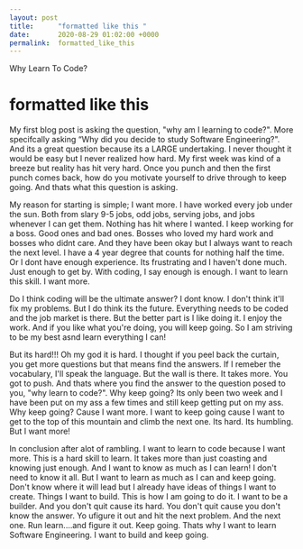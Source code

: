 ```yaml
---
layout: post
title:      "formatted like this "
date:       2020-08-29 01:02:00 +0000
permalink:  formatted_like_this
---
```


Why Learn To Code?

# formatted like this 
My first blog post is asking the question, "why am I learning to code?". More specifcally asking “Why did you decide to study Software Engineering?". And its a great question because its a LARGE undertaking. I never thought it would be easy but I never realized how hard. My first week was kind of a breeze but reality has hit very hard. Once you punch and then the first punch comes back, how do you motivate yourself to drive through to keep going. And thats what this question is asking.

My reason for starting is simple; I want more. I have worked every job under the sun. Both from slary 9-5 jobs, odd jobs, serving jobs, and jobs whenever I can get them. Nothing has hit where I wanted. I keep working for a boss. Good ones and bad ones. Bosses who loved my hard work and bosses who didnt care. And they have been okay but I always want to reach the next level. I have a 4 year degree that counts for nothing half the time. Or I dont have enough experience. Its frustrating and I haven't done much. Just enough to get by. With coding, I say enough is enough. I want to learn this skill. I want more.

Do I think coding will be the ultimate answer? I dont know. I don't think it'll fix my problems. But I do think its the future. Everything needs to be coded and the job market is there. But the better part is I like doing it. I enjoy the work. And if you like what you're doing, you will keep going. So I am striving to be my best asnd learn everything I can! 

But its hard!!! Oh my god it is hard. I thought if you peel back the curtain, you get more questions but that means find the answers. If I remeber the vocabulary, I'll speak the language. But the wall is there. It takes more. You got to push. And thats where you find the answer to the question posed to you, "why learn to code?". Why keep going? Its only been two week and I have been put on my ass a few times and still keep getting put on my ass. Why keep going? Cause I want more. I want to keep going cause I want to get to the top of this mountain and climb the next one. Its hard. Its humbling. But I want more!

In conclusion after alot of rambling. I want to learn to code because I want more. This is a hard skill to learn. It takes more than just coasting and knowing just enough. And I want to know as much as I can learn! I don't need to know it all. But I want to learn as much as I can and keep going. Don't know where it will lead but I already have ideas of things I want to create. Things I want to build. This is how I am going to do it. I want to be a builder. And you don't quit cause its hard. You don't quit cause you don't know the answer. Yo ufigure it out and hit the next problem. And the next one. Run learn....and figure it out. Keep going. Thats why I want to learn Software Engineering. I want to build and keep going.


